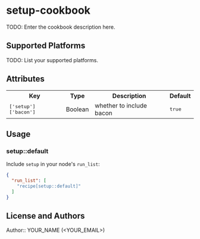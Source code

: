 # setup-cookbook

TODO: Enter the cookbook description here.

## Supported Platforms

TODO: List your supported platforms.

## Attributes

<table>
  <tr>
    <th>Key</th>
    <th>Type</th>
    <th>Description</th>
    <th>Default</th>
  </tr>
  <tr>
    <td><tt>['setup']['bacon']</tt></td>
    <td>Boolean</td>
    <td>whether to include bacon</td>
    <td><tt>true</tt></td>
  </tr>
</table>

## Usage

### setup::default

Include `setup` in your node's `run_list`:

```json
{
  "run_list": [
    "recipe[setup::default]"
  ]
}
```

## License and Authors

Author:: YOUR_NAME (<YOUR_EMAIL>)
